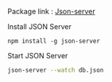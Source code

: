 Package link :
[Json-server](https://github.com/typicode/json-server)

Install JSON Server

```
npm install -g json-server
```

Start JSON Server

```bash
json-server --watch db.json
```
